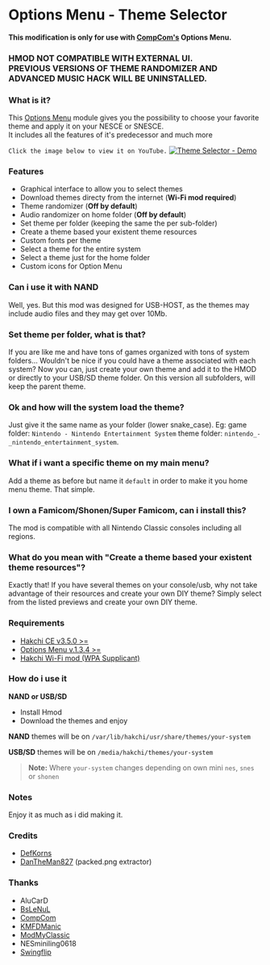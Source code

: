 # Options Menu - Theme Selector
**This modification is only for use with [CompCom's](https://github.com/CompCom) Options Menu.**
### HMOD NOT COMPATIBLE WITH EXTERNAL UI.<br/>PREVIOUS VERSIONS OF THEME RANDOMIZER AND ADVANCED MUSIC HACK WILL BE UNINSTALLED.

### What is it?
This [Options Menu](https://github.com/CompCom/OptionsMenu/releases/latest) module gives you the possibility to choose your favorite theme and apply it on your NESCE or SNESCE.<br/>
It includes all the features of it's predecessor and much more

`Click the image below to view it on YouTube.`
[![Theme Selector - Demo](https://i.imgur.com/Ixi8LYu.png)](https://youtu.be/yRUbGssu8ko "Theme Selector - Demo")
### Features
*  Graphical interface to allow you to select themes
*  Download themes directy from the internet (**Wi-Fi mod required**)
*  Theme randomizer (**Off by default**)
*  Audio randomizer on home folder (**Off by default**)
*  Set theme per folder (keeping the same the per sub-folder)
*  Create a theme based your existent theme resources
*  Custom fonts per theme
*  Select a theme for the entire system
*  Select a theme just for the home folder
*  Custom icons for Option Menu

### Can i use it with NAND
Well, yes. But this mod was designed for USB-HOST, as the themes may include audio files and they may get over 10Mb.

### Set theme per folder, what is that?
If you are like me and have tons of games organized with tons of system folders... Wouldn't be nice if you could have a theme associated with each system? Now you can, just create your own theme and add it to the HMOD or directly to your USB/SD theme folder.
On this version all subfolders, will keep the parent theme.

### Ok and how will the system load the theme?
Just give it the same name as your folder (lower snake_case). Eg: game folder: `Nintendo - Nintendo Entertainment System` theme folder: `nintendo_-_nintendo_entertainment_system`.

### What if i want a specific theme on my main menu?
Add a theme as before but name it `default` in order to make it you home menu theme. 
That simple.

### I own a Famicom/Shonen/Super Famicom, can i install this?
The mod is compatible with all Nintendo Classic consoles including all regions.

### What do you mean with "Create a theme based your existent theme resources"?
Exactly that! If you have several themes on your console/usb, why not take advantage of their resources and create your own DIY theme? 
Simply select from the listed previews and create your own DIY theme.

### Requirements
*  [Hakchi CE v3.5.0 >=](https://github.com/TeamShinkansen/hakchi2/releases/latest)
*  [Options Menu v.1.3.4 >=](https://github.com/CompCom/OptionsMenu/releases/latest)
*  [Hakchi Wi-Fi mod (WPA Supplicant)](https://hakchi.net/hakchi/hmods/wpa-supplicant.hmod)

### How do i use it

**NAND or USB/SD**

- Install Hmod
- Download the themes and enjoy

**NAND** themes will be on `/var/lib/hakchi/usr/share/themes/your-system`

**USB/SD** themes will be on `/media/hakchi/themes/your-system`

> **Note:** Where `your-system` changes depending on own mini `nes`, `snes`  or `shonen`

### Notes
Enjoy it as much as i did making it.

### Credits
- [DefKorns](https://gitlab.com/DefKorns)
- [DanTheMan827](https://github.com/DanTheMan827) (packed.png extractor)

### Thanks
- AluCarD
- [BsLeNuL](https://github.com/bslenul)
- [CompCom](https://github.com/CompCom)
- [KMFDManic](https://github.com/KMFDManic)
- [ModMyClassic](https://modmyclassic.com/)
- NESminiling0618
- [Swingflip](https://github.com/swingflip)

